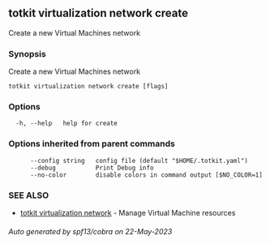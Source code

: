 ## totkit virtualization network create

Create a new Virtual Machines network

### Synopsis

Create a new Virtual Machines network

```
totkit virtualization network create [flags]
```

### Options

```
  -h, --help   help for create
```

### Options inherited from parent commands

```
      --config string   config file (default "$HOME/.totkit.yaml")
      --debug           Print Debug info
      --no-color        disable colors in command output [$NO_COLOR=1]
```

### SEE ALSO

* [totkit virtualization network](totkit_virtualization_network.md)	 - Manage Virtual Machine resources

###### Auto generated by spf13/cobra on 22-May-2023
